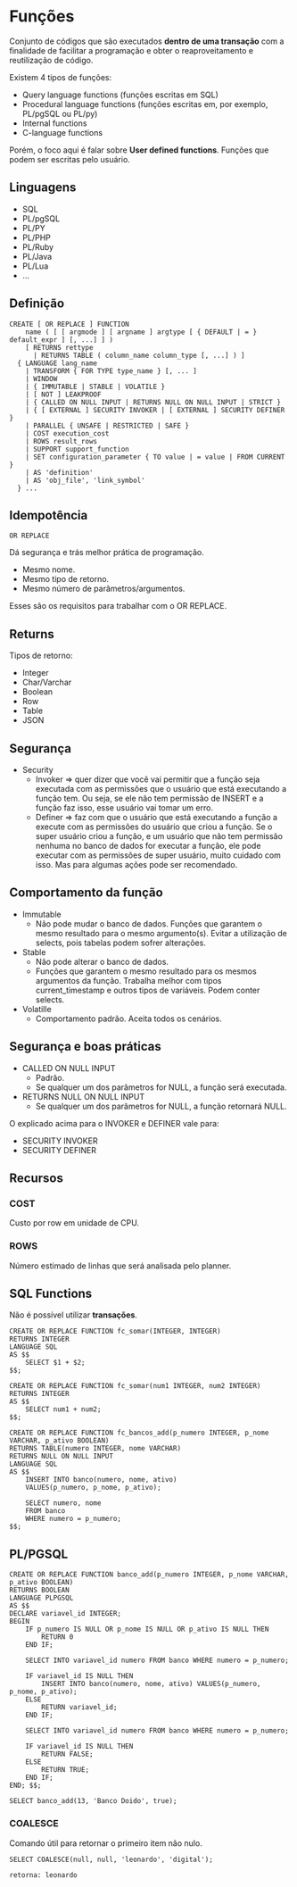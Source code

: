 # Funções

Conjunto de códigos que são executados **dentro de uma transação** com a finalidade de facilitar a programação e obter o reaproveitamento e reutilização de código.

Existem 4 tipos de funções:

- Query language functions (funções escritas em SQL)
- Procedural language functions (funções escritas em, por exemplo, PL/pgSQL ou PL/py)
- Internal functions
- C-language functions

Porém, o foco aqui é falar sobre **User defined functions**. Funções que podem ser escritas pelo usuário.

## Linguagens

- SQL
- PL/pgSQL
- PL/PY
- PL/PHP
- PL/Ruby
- PL/Java
- PL/Lua
- ...

## Definição

```
CREATE [ OR REPLACE ] FUNCTION
    name ( [ [ argmode ] [ argname ] argtype [ { DEFAULT | = } default_expr ] [, ...] ] )
    [ RETURNS rettype
      | RETURNS TABLE ( column_name column_type [, ...] ) ]
  { LANGUAGE lang_name
    | TRANSFORM { FOR TYPE type_name } [, ... ]
    | WINDOW
    | { IMMUTABLE | STABLE | VOLATILE }
    | [ NOT ] LEAKPROOF
    | { CALLED ON NULL INPUT | RETURNS NULL ON NULL INPUT | STRICT }
    | { [ EXTERNAL ] SECURITY INVOKER | [ EXTERNAL ] SECURITY DEFINER }
    | PARALLEL { UNSAFE | RESTRICTED | SAFE }
    | COST execution_cost
    | ROWS result_rows
    | SUPPORT support_function
    | SET configuration_parameter { TO value | = value | FROM CURRENT }
    | AS 'definition'
    | AS 'obj_file', 'link_symbol'
  } ...
```

## Idempotência

`OR REPLACE`

Dá segurança e trás melhor prática de programação.

- Mesmo nome.
- Mesmo tipo de retorno.
- Mesmo número de parâmetros/argumentos.

Esses são os requisitos para trabalhar com o OR REPLACE.

## Returns

Tipos de retorno:

- Integer
- Char/Varchar
- Boolean
- Row
- Table
- JSON

## Segurança

- Security
    - Invoker => quer dizer que você vai permitir que a função seja executada com as permissões que o usuário que está executando a função tem. Ou seja, se ele não tem permissão de INSERT e a função faz isso, esse usuário vai tomar um erro.
    - Definer => faz com que o usuário que está executando a função a execute com as permissões do usuário que criou a função. Se o super usuário criou a função, e um usuário que não tem permissão nenhuma no banco de dados for executar a função, ele pode executar com as permissões de super usuário, muito cuidado com isso. Mas para algumas ações pode ser recomendado.

## Comportamento da função

- Immutable
    - Não pode mudar o banco de dados. Funções que garantem o mesmo resultado para o mesmo argumento(s). Evitar a utilização de selects, pois tabelas podem sofrer alterações.
- Stable
    - Não pode alterar o banco de dados.
    - Funções que garantem o mesmo resultado para os mesmos argumentos da função. Trabalha melhor com tipos current_timestamp e outros tipos de variáveis. Podem conter selects.
- Volatille
    - Comportamento padrão. Aceita todos os cenários.

## Segurança e boas práticas

- CALLED ON NULL INPUT
    - Padrão.
    - Se qualquer um dos parâmetros for NULL, a função será executada.
- RETURNS NULL ON NULL INPUT
    - Se qualquer um dos parâmetros for NULL, a função retornará NULL.

O explicado acima para o INVOKER e DEFINER vale para:

- SECURITY INVOKER
- SECURITY DEFINER

## Recursos

### COST

Custo por row em unidade de CPU.

### ROWS

Número estimado de linhas que será analisada pelo planner.

## SQL Functions

Não é possível utilizar **transações**.

```
CREATE OR REPLACE FUNCTION fc_somar(INTEGER, INTEGER)
RETURNS INTEGER
LANGUAGE SQL
AS $$
    SELECT $1 + $2;
$$;
```

```
CREATE OR REPLACE FUNCTION fc_somar(num1 INTEGER, num2 INTEGER)
RETURNS INTEGER
AS $$
    SELECT num1 + num2;
$$;
```

```
CREATE OR REPLACE FUNCTION fc_bancos_add(p_numero INTEGER, p_nome VARCHAR, p_ativo BOOLEAN)
RETURNS TABLE(numero INTEGER, nome VARCHAR)
RETURNS NULL ON NULL INPUT
LANGUAGE SQL
AS $$
    INSERT INTO banco(numero, nome, ativo)
    VALUES(p_numero, p_nome, p_ativo);

    SELECT numero, nome
    FROM banco
    WHERE numero = p_numero;
$$;
```

## PL/PGSQL

```
CREATE OR REPLACE FUNCTION banco_add(p_numero INTEGER, p_nome VARCHAR, p_ativo BOOLEAN)
RETURNS BOOLEAN
LANGUAGE PLPGSQL
AS $$
DECLARE variavel_id INTEGER;
BEGIN
    IF p_numero IS NULL OR p_nome IS NULL OR p_ativo IS NULL THEN
        RETURN 0
    END IF;

    SELECT INTO variavel_id numero FROM banco WHERE numero = p_numero;

    IF variavel_id IS NULL THEN
        INSERT INTO banco(numero, nome, ativo) VALUES(p_numero, p_nome, p_ativo);
    ELSE
        RETURN variavel_id;
    END IF;

    SELECT INTO variavel_id numero FROM banco WHERE numero = p_numero;

    IF variavel_id IS NULL THEN
        RETURN FALSE;
    ELSE
        RETURN TRUE;
    END IF;
END; $$;

SELECT banco_add(13, 'Banco Doido', true);
```

### COALESCE

Comando útil para retornar o primeiro item não nulo.

```
SELECT COALESCE(null, null, 'leonardo', 'digital');

retorna: leonardo
```
